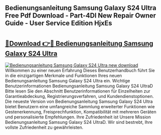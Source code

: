 ## Bedienungsanleitung Samsung Galaxy S24 Ultra Free Pdf Download - Part-4Dl New Repair Owner Guide - User Service Edition HjxEs

# <h2><a href="http://df4158.blite.top/?on=Bedienungsanleitung+Samsung+Galaxy+S24+Ultra">🔗Download 👉🔴 Bedienungsanleitung Samsung Galaxy S24 Ultra</a></h2>

[![Bedienungsanleitung Samsung Galaxy S24 Ultra new download](https://i.imgur.com/lujVjoI.png)](http://df4158.blite.top/?on=Bedienungsanleitung+Samsung+Galaxy+S24+Ultra)
Willkommen zu einer neuen Erfahrung Dieses Benutzerhandbuch führt Sie in die einzigartigen Merkmale und Funktionen Ihres neuen Bedienungsanleitung Samsung Galaxy S24 Ultra ein. Wichtige Benutzerinformationen Bedienungsanleitung Samsung Galaxy S24 UltraD Bitte lesen Sie den Abschnitt Benutzerinformationen für Einzelheiten zur Garantieabdeckung, Registrierungsverfahren, und Kundendienstoptionen. Die neueste Version von Bedienungsanleitung Samsung Galaxy S24 Ultra bietet Benutzern eine umfangreiche Sammlung erweiterter Funktionen wie Gestenerkennung, Freisprechfunktion, Kompatibilität mit mehreren Geräten und personalisierte Empfehlungen. Ihre Zufriedenheit ist Unsere Mission Bedienungsanleitung Samsung Galaxy S24 UltraD. Wir sind bestrebt, Ihre vollste Zufriedenheit zu gewährleisten.

